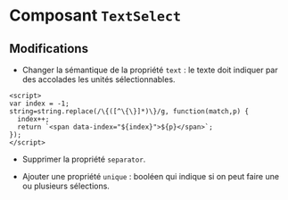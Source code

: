 # Composant `TextSelect`

## Modifications

- Changer la sémantique de la propriété `text` : le texte doit indiquer par des accolades les unités sélectionnables.

~~~
<script>
var index = -1;
string=string.replace(/\{([^\{\}]*)\}/g, function(match,p) {
  index++;
  return `<span data-index="${index}">${p}</span>`;
});
</script>
~~~

- Supprimer la propriété `separator`.

- Ajouter une propriété `unique` : booléen qui indique si on peut faire une ou plusieurs sélections.
